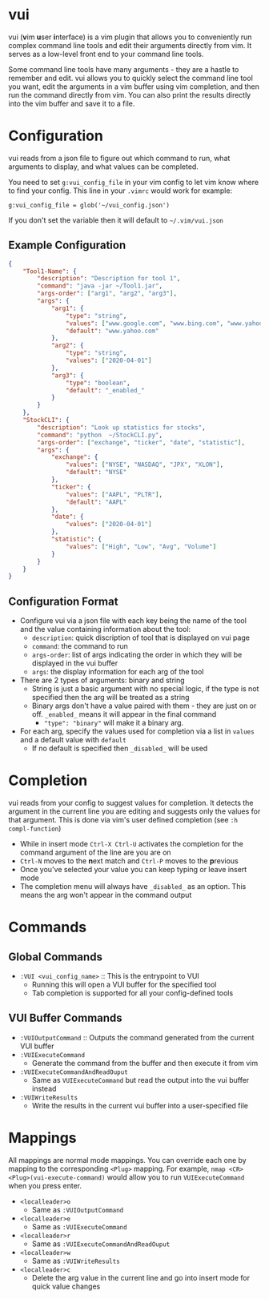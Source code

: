 # vui
vui (**v**im **u**ser **i**nterface) is a vim plugin that allows you to conveniently run complex command line tools and edit their arguments directly from vim. It serves as a low-level front end to your command line tools.

Some command line tools have many arguments - they are a hastle to remember and edit. vui allows you to quickly select the command line tool you want, edit the arguments in a vim buffer using vim completion, and then run the command directly from vim. You can also print the results directly into the vim buffer and save it to a file.

# Configuration
vui reads from a json file to figure out which command to run, what arguments to display, and what values can be completed.

You need to set `g:vui_config_file` in your vim config to let vim know where to find your config. This line in your `.vimrc` would work for example:
``` vim-script
g:vui_config_file = glob('~/vui_config.json')
```

If you don't set the variable then it will default to `~/.vim/vui.json`
## Example Configuration
``` json
{
    "Tool1-Name": {
        "description": "Description for tool 1",
        "command": "java -jar ~/Tool1.jar",
        "args-order": ["arg1", "arg2", "arg3"],
        "args": {
            "arg1": {
                "type": "string",
                "values": ["www.google.com", "www.bing.com", "www.yahoo.com"],
                "default": "www.yahoo.com"
            },
            "arg2": {
                "type": "string",
                "values": ["2020-04-01"]
            },
            "arg3": {
                "type": "boolean",
                "default": "_enabled_"
            }
        }
    },
    "StockCLI": {
        "description": "Look up statistics for stocks",
        "command": "python  ~/StockCLI.py",
        "args-order": ["exchange", "ticker", "date", "statistic"],
        "args": {
            "exchange": {
                "values": ["NYSE", "NASDAQ", "JPX", "XLON"],
                "default": "NYSE"
            },
            "ticker": {
                "values": ["AAPL", "PLTR"],
                "default": "AAPL"
            },
            "date": {
                "values": ["2020-04-01"]
            },
            "statistic": {
                "values": ["High", "Low", "Avg", "Volume"]
            }
        }
    }
}
```
## Configuration Format
- Configure vui via a json file with each key being the name of the tool and the value containing information about the tool:
    - `description`: quick discription of tool that is displayed on vui page
    - `command`: the command to run
    - `args-order`: list of args indicating the order in which they will be displayed in the vui buffer
    - `args`: the display information for each arg of the tool
- There are 2 types of arguments: binary and string
    - String is just a basic argument with no special logic, if the type is not specified then the arg will be treated as a string
    - Binary args don't have a value paired with them - they are just on or off. `_enabled_` means it will appear in the final command
        - `"type": "binary"` will make it a binary arg.
- For each arg, specify the values used for completion via a list in `values` and a default value with `default`
    - If no default is specified then `_disabled_` will be used

# Completion
vui reads from your config to suggest values for completion. It detects the argument in the current line you are editing and suggests only the values for that argument. This is done via vim's user defined completion (see `:h compl-function`)
- While in insert mode `Ctrl-X Ctrl-U` activates the completion for the command argument of the line are you are on
- `Ctrl-N` moves to the **n**ext match and `Ctrl-P` moves to the **p**revious
- Once you've selected your value you can keep typing or leave insert mode
- The completion menu will always have `_disabled_` as an option. This means the arg won't appear in the command output

# Commands
## Global Commands
- `:VUI <vui_config_name>` :: This is the entrypoint to VUI
    - Running this will open a VUI buffer for the specified tool
    - Tab completion is supported for all your config-defined tools
## VUI Buffer Commands
- `:VUIOutputCommand` :: Outputs the command generated from the current VUI buffer
- `:VUIExecuteCommand`
    - Generate the command from the buffer and then execute it from vim
- `:VUIExecuteCommandAndReadOuput`
    - Same as `VUIExecuteCommand` but read the output into the vui buffer instead
- `:VUIWriteResults`
    - Write the results in the current vui buffer into a user-specified file

# Mappings
All mappings are normal mode mappings. You can override each one by mapping to the corresponding `<Plug>` mapping. For example, `nmap <CR> <Plug>(vui-execute-command)` would allow you to run `VUIExecuteCommand` when you press enter.
- `<localleader>o`
    - Same as `:VUIOutputCommand`
- `<localleader>e`
    - Same as `:VUIExecuteCommand`
- `<localleader>r`
    - Same as `:VUIExecuteCommandAndReadOuput`
- `<localleader>w`
    - Same as `:VUIWriteResults`
- `<localleader>c`
    - Delete the arg value in the current line and go into insert mode for quick value changes
